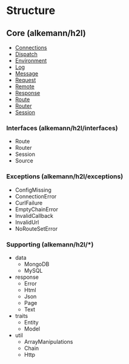 # Structure

## Core (alkemann/h2l)

 - [Connections](classes/Connections.md)
 - [Dispatch](classes/Dispatch.md)
 - [Environment](classes/Environment.md)
 - [Log](classes/Log.md)
 - [Message](classes/Message.md)
 - [Request](classes/Request.md)
 - [Remote](classes/Remote.md)
 - [Response](classes/Response.md)
 - [Route](classes/Route.md)
 - [Router](classes/Router.md)
 - [Session](classes/Session.md)

### Interfaces (alkemann/h2l/interfaces)

- Route
- Router
- Session
- Source

### Exceptions (alkemann/h2l/exceptions)

- ConfigMissing
- ConnectionError
- CurlFailure
- EmptyChainError
- InvalidCallback
- InvalidUrl
- NoRouteSetError

### Supporting (alkemann/h2l/*)

- data
    - MongoDB
    - MySQL
- response
    - Error
    - Html
    - Json
    - Page
    - Text
- traits
    - Entity
    - Model
- util
    - ArrayManipulations
    - Chain
    - Http
